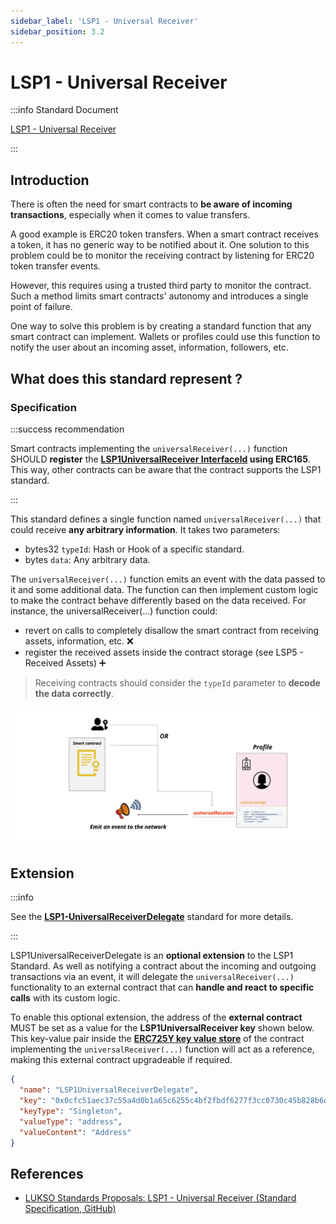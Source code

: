 ```yaml
---
sidebar_label: 'LSP1 - Universal Receiver'
sidebar_position: 3.2
---
```


# LSP1 - Universal Receiver

:::info Standard Document

[LSP1 - Universal Receiver](https://github.com/lukso-network/LIPs/blob/main/LSPs/LSP-1-UniversalReceiver.md)

:::

## Introduction

There is often the need for smart contracts to **be aware of incoming transactions**, especially when it comes to value transfers.

A good example is ERC20 token transfers. When a smart contract receives a token, it has no generic way to be notified about it. One solution to this problem could be to monitor the receiving contract by listening for ERC20 token transfer events.

However, this requires using a trusted third party to monitor the contract. Such a method limits smart contracts' autonomy and introduces a single point of failure.

One way to solve this problem is by creating a standard function that any smart contract can implement. Wallets or profiles could use this function to notify the user about an incoming asset, information, followers, etc.

## What does this standard represent ?

### Specification

:::success recommendation

Smart contracts implementing the `universalReceiver(...)` function SHOULD **register** the **[LSP1UniversalReceiver InterfaceId](../smart-contracts/interface-ids.md) using ERC165**. This way, other contracts can be aware that the contract supports the LSP1 standard.

:::

This standard defines a single function named `universalReceiver(...)` that could receive **any arbitrary information**. It takes two parameters:

- bytes32 `typeId`: Hash or Hook of a specific standard.
- bytes `data`: Any arbitrary data.

The `universalReceiver(...)` function emits an event with the data passed to it and some additional data. The function can then implement custom logic to make the contract behave differently based on the data received. For instance, the universalReceiver(...) function could:

- revert on calls to completely disallow the smart contract from receiving assets, information, etc. :x:
- register the received assets inside the contract storage (see LSP5 - Received Assets) :heavy_plus_sign:

> Receiving contracts should consider the `typeId` parameter to **decode the data correctly**.

![schema of universal receiver transaction](../../../static/img/ur-transaction.jpeg)

## Extension

:::info

See the **[LSP1-UniversalReceiverDelegate](../universal-profile/02-lsp1-universal-receiver-delegate.md)** standard for more details.

:::

LSP1UniversalReceiverDelegate is an **optional extension** to the LSP1 Standard. As well as notifying a contract about the incoming and outgoing transactions via an event, it will delegate the `universalReceiver(...)` functionality to an external contract that can **handle and react to specific calls** with its custom logic.

To enable this optional extension, the address of the **external contract** MUST be set as a value for the **LSP1UniversalReceiver key** shown below. This key-value pair inside the **[ERC725Y key value store](https://github.com/ERC725Alliance/erc725/blob/main/docs/ERC-725.md#erc725y)** of the contract implementing the `universalReceiver(...)` function will act as a reference, making this external contract upgradeable if required.

```json
{
  "name": "LSP1UniversalReceiverDelegate",
  "key": "0x0cfc51aec37c55a4d0b1a65c6255c4bf2fbdf6277f3cc0730c45b828b6db8b47",
  "keyType": "Singleton",
  "valueType": "address",
  "valueContent": "Address"
}
```

## References

- [LUKSO Standards Proposals: LSP1 - Universal Receiver (Standard Specification, GitHub)](https://github.com/lukso-network/LIPs/blob/main/LSPs/LSP-1-UniversalReceiver.md)

